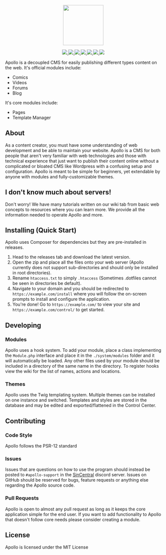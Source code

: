 <p align="center">
    <img src="https://apollo.cafe/assets/apollo_logo.svg" height="130" />
</p>
<p align="center">
  <a href="https://github.com/SeeBeyondDev/Apollo/blob/master/LICENSE" alt="License">
    <img src="https://img.shields.io/github/license/SeeBeyondDev/Apollo">
  </a>
  <a href="https://github.com/SeeBeyondDev/Apollo/releases" alt="Release">
    <img src="https://img.shields.io/github/v/release/SeeBeyondDev/Apollo?include_prereleases">
  </a>
  <a href="https://github.com/SeeBeyondDev/Apollo/issues" alt="Issues">
    <img src="https://img.shields.io/github/issues/SeeBeyondDev/Apollo">
  </a>
  <a href="https://github.com/SeeBeyondDev/Apollo/graphs/contributors" alt="Contributors">
    <img src="https://img.shields.io/github/contributors/SeeBeyondDev/Apollo" />
  </a>
  <a href="#" alt="PHP Version">
    <img src="https://img.shields.io/badge/php-%5E7.4-informational" />
  </a>
  <a href="#" alt="Travis Build">
    <img src="https://img.shields.io/travis/SeeBeyondDev/Apollo"
  </a>
  <a href="https://discord.gg/fxF8MPm" alt="Chat on Discord">
    <img src="https://img.shields.io/discord/673330782357422091?logo=discord">
  </a>   
</p>

Apollo is a decoupled CMS for easily publishing different types content on the web. It's official modules include:
- Comics
- Videos
- Forums
- Blog

It's core modules include:
- Pages
- Template Manager

## About
As a content creator, you must have some understanding of web development and be able to maintain your website. Apollo is a CMS for both people that aren't very familiar with web technologies and those with technical experience that just want to publish their content online without a complicated or bloated CMS like Wordpress with a confusing setup and configuration.
Apollo is meant to be simple for beginners, yet extendable by anyone with modules and fully-customizable themes.

## I don't know much about servers!
Don't worry! We have many tutorials written on our wiki tab from basic web concepts to resources where you can learn more.
We provide all the information needed to operate Apollo and more.

## Installing (Quick Start)
Apollo uses Composer for dependencies but they are pre-installed in releases.
1. Head to the releases tab and download the latest version.
2. Open the zip and place all the files onto your web server (Apollo currently does not support sub-directories and should only be installed in root directories).
3. Rename `htaccess.txt` to simply `.htaccess` (Sometimes .dotfiles cannot be seen in directories be default).
4. Navigate to your domain and you should be redirected to `https://example.com/install` where you will follow the on-screen prompts to install and configure the application.
5. You're done! Go to `https://example.com/` to view your site and `https://example.com/control/` to get started.

## Developing

### Modules
Apollo uses a hook system.
To add your module, place a class implementing the `Module.php` interface and place it in the `./system/modules` folder and it will automatically be loaded. Any other files used by your module should be included in a directory of the same name in the directory.
To register hooks view the wiki for the list of names, actions and locations.
### Themes
Apollo uses the Twig templating system. Multiple themes can be installed on one instance and switched. Templates and styles are stored in the database and may be edited and exported/flattened in the Control Center.

## Contributing

### Code Style
Apollo follows the PSR-12 standard
### Issues
Issues that are questions on how to use the program should instead be posted to `#apollo-support` in the [SinCentral](https://sincentral.net/discord) discord server.
Issues on GitHub should be reserved for bugs, feature requests or anything else regarding the Apollo source code.

### Pull Requests
Apollo is open to almost any pull request as long as it keeps the core application simple for the end user.
If you want to add functionality to Apollo that doesn't follow core needs please consider creating a module. 

## License
Apollo is licensed under the MIT License
